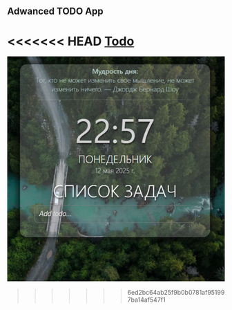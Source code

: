 ## Adwanced TODO App

<<<<<<< HEAD
[Todo](/img/Todo.png)
=======
![Todo](./Todo.png)
>>>>>>> 6ed2bc64ab25f9b0b0781af951997ba14af547f1
